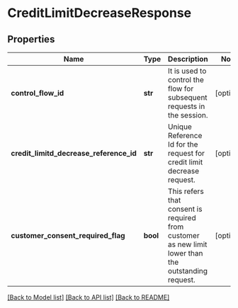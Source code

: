 # CreditLimitDecreaseResponse

## Properties
Name | Type | Description | Notes
------------ | ------------- | ------------- | -------------
**control_flow_id** | **str** | It is used to control the flow for subsequent requests in the session. | [optional] 
**credit_limitd_decrease_reference_id** | **str** | Unique Reference Id for the request for credit limit decrease request. | [optional] 
**customer_consent_required_flag** | **bool** | This refers that consent is required from customer as new limit lower than the outstanding request. | [optional] 

[[Back to Model list]](../README.md#documentation-for-models) [[Back to API list]](../README.md#documentation-for-api-endpoints) [[Back to README]](../README.md)

